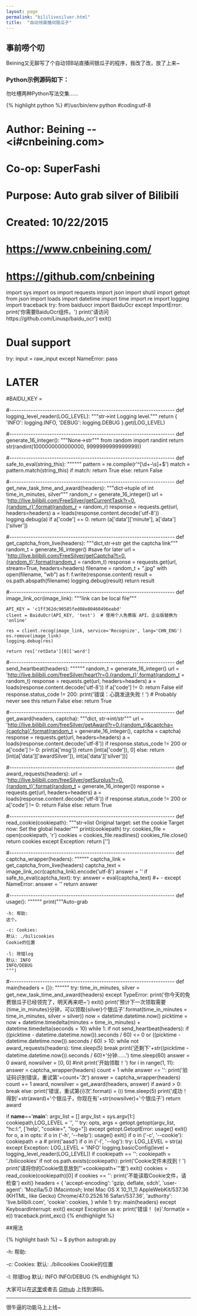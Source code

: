```yaml
---
layout: page
permalink: "bililivesilver.html"
title:  "自动领直播间银瓜子"
---
```


## 事前唠个叨

Beining又无聊写了个自动领B站直播间银瓜子的程序，我改了改，放了上来~

### Python示例源码如下：
勿吐槽两种Python写法交集……

{% highlight python %}
#!/usr/bin/env python
#coding:utf-8
# Author:  Beining --<i#cnbeining.com>
# Co-op: SuperFashi
# Purpose: Auto grab silver of Bilibili
# Created: 10/22/2015
# https://www.cnbeining.com/
# https://github.com/cnbeining

import sys
import os
import requests
import json
import shutil
import getopt
from json import loads
import datetime
import time
import re
import logging
import traceback
try:
    from baiduocr import BaiduOcr
except ImportError:
    print('你需要BaiduOcr组件。')
    print('请访问https://github.com/Linusp/baidu_ocr')
    exit()


# Dual support
try:
    input = raw_input
except NameError:
    pass

# LATER
#BAIDU_KEY =

#----------------------------------------------------------------------
def logging_level_reader(LOG_LEVEL):
    """str->int
    Logging level."""
    return {
        'INFO': logging.INFO,
        'DEBUG': logging.DEBUG
    }.get(LOG_LEVEL)

#----------------------------------------------------------------------
def generate_16_integer():
    """None->str"""
    from random import randint
    return str(randint(1000000000000000, 9999999999999999))

#----------------------------------------------------------------------
def safe_to_eval(string_this):
    """"""
    pattern = re.compile(r'^[\d\+\-\s]+$')
    match = pattern.match(string_this)
    if match:
        return True
    else:
        return False

#----------------------------------------------------------------------
def get_new_task_time_and_award(headers):
    """dict->tuple of int
    time_in_minutes, silver"""
    random_r = generate_16_integer()
    url = 'http://live.bilibili.com/FreeSilver/getCurrentTask?r=0.{random_r}'.format(random_r = random_r)
    response = requests.get(url, headers=headers)
    a = loads(response.content.decode('utf-8'))
    logging.debug(a)
    if a['code'] == 0:
        return (a['data']['minute'], a['data']['silver'])

#----------------------------------------------------------------------
def get_captcha_from_live(headers):
    """dict,str->str
    get the captcha link"""
    random_t = generate_16_integer()  #save for later
    url = 'http://live.bilibili.com/FreeSilver/getCaptcha?t=0.{random_t}'.format(random_t = random_t)
    response = requests.get(url, stream=True, headers=headers)
    filename = random_t + ".jpg"
    with open(filename, "wb") as f:
        f.write(response.content)
    result = os.path.abspath(filename)
    logging.debug(result)
    return result

#----------------------------------------------------------------------
def image_link_ocr(image_link):
    """link can be local file"""

    API_KEY = 'c1ff362dc90585fed08e80460496eabd'
    client = BaiduOcr(API_KEY, 'test')  # 使用个人免费版 API，企业版替换为 'online'

    res = client.recog(image_link, service='Recognize', lang='CHN_ENG')
    os.remove(image_link)
    logging.debug(res)

    return res['retData'][0]['word']

#----------------------------------------------------------------------
def send_heartbeat(headers):
    """"""
    random_t = generate_16_integer()
    url = 'http://live.bilibili.com/freeSilver/heart?r=0.{random_t}'.format(random_t = random_t)
    response = requests.get(url, headers=headers)
    a = loads(response.content.decode('utf-8'))
    if a['code'] != 0:
        return False
    elif response.status_code != 200:
        print('错误：心跳发送失败！') # Probably never see this
        return False
    else:
        return True

#----------------------------------------------------------------------
def get_award(headers, captcha):
    """dict, str->int/str"""
    url = 'http://live.bilibili.com/freeSilver/getAward?r=0.{random_t}&captcha={captcha}'.format(random_t = generate_16_integer(), captcha = captcha)
    response = requests.get(url, headers=headers)
    a = loads(response.content.decode('utf-8'))
    if response.status_code != 200 or a['code'] != 0:
        print(a['msg'])
        return [int(a['code']), 0]
    else:
        return [int(a['data']['awardSilver']), int(a['data']['silver'])]

#----------------------------------------------------------------------
def award_requests(headers):
    url = 'http://live.bilibili.com/freeSilver/getSurplus?r=0.{random_t}'.format(random_t = generate_16_integer())
    response = requests.get(url, headers=headers)
    a = loads(response.content.decode('utf-8'))
    if response.status_code != 200 or a['code'] != 0:
        return False
    else:
        return True

#----------------------------------------------------------------------
def read_cookie(cookiepath):
    """str->list
    Original target: set the cookie
    Target now: Set the global header"""
    print(cookiepath)
    try:
        cookies_file = open(cookiepath, 'r')
        cookies = cookies_file.readlines()
        cookies_file.close()
        return cookies
    except Exception:
        return ['']

#----------------------------------------------------------------------
def captcha_wrapper(headers):
    """"""
    captcha_link = get_captcha_from_live(headers)
    captcha_text = image_link_ocr(captcha_link).encode('utf-8')
    answer = ''
    if safe_to_eval(captcha_text):
        try:
            answer = eval(captcha_text)  #+ -
        except NameError:
            answer = ''
    return answer

#----------------------------------------------------------------------
def usage():
    """"""
    print("""Auto-grab

    -h: 帮助:
    这个。

    -c: Cookies:
    默认: ./bilicookies
    Cookie的位置
    
    -l: 除错log
    默认: INFO
    INFO/DEBUG
    """)

#----------------------------------------------------------------------
def main(headers = {}):
    """"""
    try:
        time_in_minutes, silver = get_new_task_time_and_award(headers)
    except TypeError:
        print('你今天的免费银瓜子已经领完了，明天再来吧~')
        exit()
    print('预计下一次领取需要{time_in_minutes}分钟，可以领取{silver}个银瓜子'.format(time_in_minutes = time_in_minutes, silver = silver))
    now = datetime.datetime.now()
    picktime = now + datetime.timedelta(minutes = time_in_minutes) + datetime.timedelta(seconds = 10)
    while 1:
        if not send_heartbeat(headers):
            if ((picktime - datetime.datetime.now()).seconds / 60) <= 0 or ((picktime - datetime.datetime.now()).seconds / 60) > 10:
                while not award_requests(headers):
                    time.sleep(5)
                break
            print('还剩下'+str((picktime - datetime.datetime.now()).seconds / 60)+'分钟……')
            time.sleep(60)
    answer = 0
    award, nowsilver = [0, 0]
    #init
    print('开始领取！')
    for i in range(1, 11):
        answer = captcha_wrapper(headers)
        count = 1
        while answer == '':
            print('验证码识别错误，重试第'+count+'次')
            answer = captcha_wrapper(headers)
            count += 1
        award, nowsilver = get_award(headers, answer)
        if award > 0:
            break
        else:
            print('错误，重试第{i}次'.format(i = i))
            time.sleep(5)
    print('成功！得到'+str(award)+'个银瓜子，你现在有'+str(nowsilver)+'个银瓜子')
    return award

if __name__=='__main__':
    argv_list = []
    argv_list = sys.argv[1:]
    cookiepath,LOG_LEVEL = '', ''
    try:
        opts, args = getopt.getopt(argv_list, "hc:l:",
                                   ['help', "cookie=", "log="])
    except getopt.GetoptError:
        usage()
        exit()
    for o, a in opts:
        if o in ('-h', '--help'):
            usage()
            exit()
        if o in ('-c', '--cookie'):
            cookiepath = a
            # print('aasd')
        if o in ('-l', '--log'):
            try:
                LOG_LEVEL = str(a)
            except Exception:
                LOG_LEVEL = 'INFO'
    logging.basicConfig(level = logging_level_reader(LOG_LEVEL))
    if cookiepath == '':
        cookiepath = './bilicookies'
    if not os.path.exists(cookiepath):
        print('Cookie文件未找到！')
        print('请将你的Cookie信息放到\"'+cookiepath+'\"里')
        exit()
    cookies = read_cookie(cookiepath)[0]
    if cookies == '':
        print('不能读取Cookie文件，请检查')
        exit()
    headers = {
        'accept-encoding': 'gzip, deflate, sdch',
        'user-agent': 'Mozilla/5.0 (Macintosh; Intel Mac OS X 10_11_1) AppleWebKit/537.36 (KHTML, like Gecko) Chrome/47.0.2526.16 Safari/537.36',
        'authority': 'live.bilibili.com',
        'cookie': cookies,
    }
    while 1:
        try:
            main(headers)
        except KeyboardInterrupt:
            exit()
        except Exception as e:
            print('错误！ {e}'.format(e = e))
            traceback.print_exc()
{% endhighlight %}

##用法

{% highlight bash %}
~ $ python autograb.py

-h: 帮助:

-c: Cookies:
默认: ./bilicookies
Cookie的位置
    
-l: 除错log
默认: INFO
INFO/DEBUG
{% endhighlight %}

大家可以在[这里](/script/autograb.py)或者去 [Github](https://github.com/fuckbilibili/Bilibili-Silver-Grab) 上找到源码。

***

很牛逼的功能马上上线~